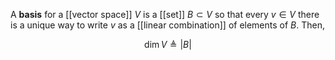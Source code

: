 A **basis** for a [[vector space]] $V$ is a [[set]] $B \subset V$ so that every $v \in V$ there is a unique way to write $v$ as a [[linear combination]] of elements of $B$. Then,

$$
\dim V \triangleq |B|
$$